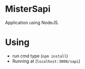 # MisterSapi
 Application using NodeJS.
# Using
 * run cmd type (`npm install`)
 * Running at (`localhost:3000/sapi`)

 
